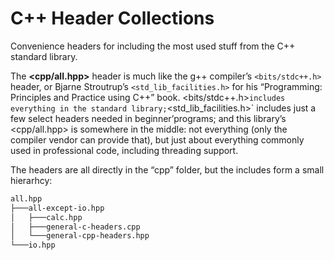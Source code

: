# C++ Header Collections

Convenience headers for including the most used stuff from the C++ standard library.

The **<cpp/all.hpp>** header is much like the g++ compiler&rsquo;s `<bits/stdc++.h>`
header, or Bjarne Stroutrup&rsquo;s `<std_lib_facilities.h>` for his &ldquo;Programming:
Principles and Practice using C++&rdquo; book. <bits/stdc++.h>` includes everything in the
standard library; `<std_lib_facilities.h>`
includes just a few select headers needed in beginner&rsquo;programs; and
this library&rsquo;s <cpp/all.hpp> is somewhere in the middle: not everything  (only the
compiler vendor can provide that), but just about everything commonly used in professional
code, including threading support.

The headers are all directly in the &ldquo;cpp&rdquo; folder, but the includes form a
small hierarhcy:

~~~txt
all.hpp
├───all-except-io.hpp
│   ├───calc.hpp
│   ├───general-c-headers.cpp
│   └───general-cpp-headers.hpp
└───io.hpp
~~~
